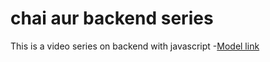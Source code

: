 # chai aur backend series

This is a video series on backend with javascript -[Model link](https://app.eraser.io/workspace/YtPqZ1VogxGy1jzIDkzj?origin=share)
